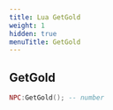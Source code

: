 ```yaml
---
title: Lua GetGold
weight: 1
hidden: true
menuTitle: GetGold
---
```

## GetGold
```lua
NPC:GetGold(); -- number
```